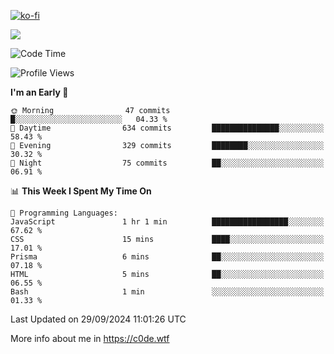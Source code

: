 [![ko-fi](https://ko-fi.com/img/githubbutton_sm.svg)](https://ko-fi.com/Z8Z4Y2LKX)

<a href="https://wakatime.com"><img src="https://wakatime.com/share/@c0dezin/b7f18a7c-ab3a-40b8-8bc7-b1b7bf71f1d6.svg" /></a>

<!--START_SECTION:waka-->
![Code Time](http://img.shields.io/badge/Code%20Time-108%20hrs%2058%20mins-blue)

![Profile Views](http://img.shields.io/badge/Profile%20Views-1-blue)

**I'm an Early 🐤** 

```text
🌞 Morning                47 commits          █░░░░░░░░░░░░░░░░░░░░░░░░   04.33 % 
🌆 Daytime                634 commits         ███████████████░░░░░░░░░░   58.43 % 
🌃 Evening                329 commits         ████████░░░░░░░░░░░░░░░░░   30.32 % 
🌙 Night                  75 commits          ██░░░░░░░░░░░░░░░░░░░░░░░   06.91 % 
```


📊 **This Week I Spent My Time On** 

```text
💬 Programming Languages: 
JavaScript               1 hr 1 min          █████████████████░░░░░░░░   67.62 % 
CSS                      15 mins             ████░░░░░░░░░░░░░░░░░░░░░   17.01 % 
Prisma                   6 mins              ██░░░░░░░░░░░░░░░░░░░░░░░   07.18 % 
HTML                     5 mins              ██░░░░░░░░░░░░░░░░░░░░░░░   06.55 % 
Bash                     1 min               ░░░░░░░░░░░░░░░░░░░░░░░░░   01.33 % 
```


 Last Updated on 29/09/2024 11:01:26 UTC
<!--END_SECTION:waka-->

More info about me in https://c0de.wtf
